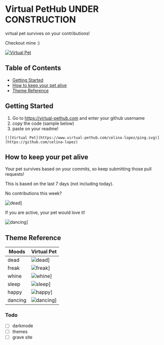 # Virtual PetHub UNDER CONSTRUCTION
virtual pet survives on your contributions!


Checkout mine :)

[![Virtual Pet](https://www.virtual-pethub.com/celina-lopez/ping.svg)](https://github.com/celina-lopez)


## Table of Contents
- [Getting Started](#how_to_use)
- [How to keep your pet alive](#rules)
- [Theme Reference](#theme)


## Getting Started <a name = "how_to_use"></a>

1. Go to https://virtual-pethub.com and enter your github username
2. copy the code (sample below)
3. paste on your readme!

```
[![Virtual Pet](https://www.virtual-pethub.com/celina-lopez/ping.svg)](https://github.com/celina-lopez)
```

## How to keep your pet alive <a name = "rules"></a>

Your pet survives based on your commits, so keep submitting those pull requests! 

This is based on the last 7 days (not including today). 

No contributions this week?

![dead](https://www.virtual-pethub.com/examples/dead.svg)]


If you are active, your pet would love it! 

![dancing](https://www.virtual-pethub.com/examples/dancing.svg?theme=comic)]


## Theme Reference <a name = "theme"></a>

| Moods             | Virtual Pet                                                                |
| ----------------- | ------------------------------------------------------------------ |
| dead | ![dead](https://www.virtual-pethub.com/examples/dead.svg)] |
| freak | ![freak](https://www.virtual-pethub.com/examples/freak.svg)] |
| whine | ![whine](https://www.virtual-pethub.com/examples/whine.svg)] |
| sleep | ![sleep](https://www.virtual-pethub.com/examples/sleep.svg)]|
| happy | ![happy](https://www.virtual-pethub.com/examples/happy.svg)] |
| dancing | ![dancing](https://www.virtual-pethub.com/examples/dancing.svg)] |


### Todo <a name = "future"></a>

- [ ] darkmode
- [ ] themes
- [ ] grave site

